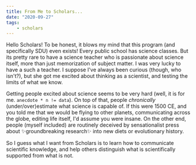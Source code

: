 ```yaml
---
title: From Me to Scholars...
date: "2020-09-27"
tags:
    - scholars
---
```


Hello Scholars! To be honest, it blows my mind that this program (and specifically SDU) even exists! Every public school has science classes. But its pretty rare to have a science teacher who is passionate about science itself, more than just memorization of subject matter. I was very lucky to have a such a teacher. I suppose I've always been curious (though, who isn't?), but she got me excited about thinking as a scientist, and testing the limits of what we know.

Getting people excited about science seems to be very hard (well, it is for me. `anecdote * n != data`). On top of that, people *chronically* (under/over)estimate what science is capable of. If this were 1500 CE, and you told me that we would be flying to other planets, communicating across the globe, editing life itself, I'd assume you were insane. On the other end, people (myself included) are routinely deceived by sensationalist press about ✨groundbreaking research✨ into new diets or evolutionary history.

So I guess what I want from Scholars is to learn how to communicate scientific knowledge, and help others distinguish what is scientifically supported from what is not.
